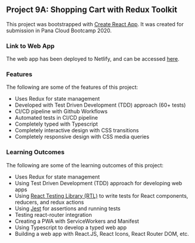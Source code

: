 ## Project 9A: Shopping Cart with Redux Toolkit
This project was bootstrapped with [Create React App](https://github.com/facebook/create-react-app). It was created for submission in Pana Cloud Bootcamp 2020.

### Link to Web App
The web app has been deployed to Netlify, and can be accessed [here](https://shopping-cart-p9a.netlify.app/).

### Features
The following are some of the features of this project:
- Uses Redux for state management
- Developed with Test Driven Development (TDD) approach (60+ tests)
- CI/CD pipeline with Github Workflows
- Automated tests in CI/CD pipeline
- Completely typed with Typescript
- Completely interactive design with CSS transitions
- Completely responsive design with CSS media queries

### Learning Outcomes
The following are some of the learning outcomes of this project:
- Uses Redux for state management
- Using Test Driven Development (TDD) approach for developing web apps
- Using [React Testing Library (RTL)](https://testing-library.com/docs/react-testing-library/intro) to write tests for React components, reducers, and redux actions
- Using [Jest](https://jestjs.io/) for assertions and running tests 
- Testing react-router integration
- Creating a PWA with ServiceWorkers and Manifest
- Using Typescript to develop a typed web app
- Building a web app with React.JS, React Icons, React Router DOM, etc.